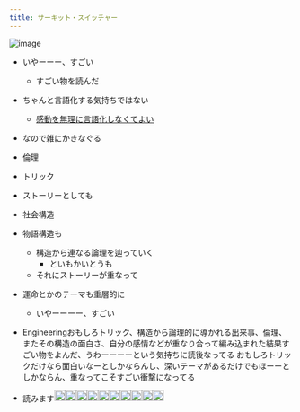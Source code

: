 ```yaml
---
title: サーキット・スイッチャー
---
```


![image](https://m.media-amazon.com/images/I/51e8oax8f2L._SY346_.jpg)

* いやーーー、すごい
  
  * すごい物を読んだ
* ちゃんと言語化する気持ちではない
  
  * [感動を無理に言語化しなくてよい](%E6%84%9F%E5%8B%95%E3%82%92%E7%84%A1%E7%90%86%E3%81%AB%E8%A8%80%E8%AA%9E%E5%8C%96%E3%81%97%E3%81%AA%E3%81%8F%E3%81%A6%E3%82%88%E3%81%84.md)
* なので雑にかきなぐる

* 倫理

* トリック

* ストーリーとしても

* 社会構造

* 物語構造も
  
  * 構造から連なる論理を辿っていく
    * といもかいとうも
  * それにストーリーが重なって
* 運命とかのテーマも重層的に
  
  * いやーーーー、すごい
* Engineeringおもしろトリック、構造から論理的に導かれる出来事、倫理、またその構造の面白さ、自分の感情などが重なり合って編み込まれた結果すごい物をよんだ、うわーーーーという気持ちに読後なってる
  おもしろトリックだけなら面白いなーとしかならんし、深いテーマがあるだけでもほーーとしかならん、重なってこそすごい衝撃になってる

* 読みます<img src='https://scrapbox.io/api/pages/blu3mo-public/tkgshn/icon' alt='tkgshn.icon' height="19.5"/><img src='https://scrapbox.io/api/pages/blu3mo-public/tkgshn/icon' alt='tkgshn.icon' height="19.5"/><img src='https://scrapbox.io/api/pages/blu3mo-public/tkgshn/icon' alt='tkgshn.icon' height="19.5"/><img src='https://scrapbox.io/api/pages/blu3mo-public/tkgshn/icon' alt='tkgshn.icon' height="19.5"/><img src='https://scrapbox.io/api/pages/blu3mo-public/tkgshn/icon' alt='tkgshn.icon' height="19.5"/><img src='https://scrapbox.io/api/pages/blu3mo-public/tkgshn/icon' alt='tkgshn.icon' height="19.5"/><img src='https://scrapbox.io/api/pages/blu3mo-public/tkgshn/icon' alt='tkgshn.icon' height="19.5"/><img src='https://scrapbox.io/api/pages/blu3mo-public/tkgshn/icon' alt='tkgshn.icon' height="19.5"/><img src='https://scrapbox.io/api/pages/blu3mo-public/tkgshn/icon' alt='tkgshn.icon' height="19.5"/><img src='https://scrapbox.io/api/pages/blu3mo-public/tkgshn/icon' alt='tkgshn.icon' height="19.5"/>
